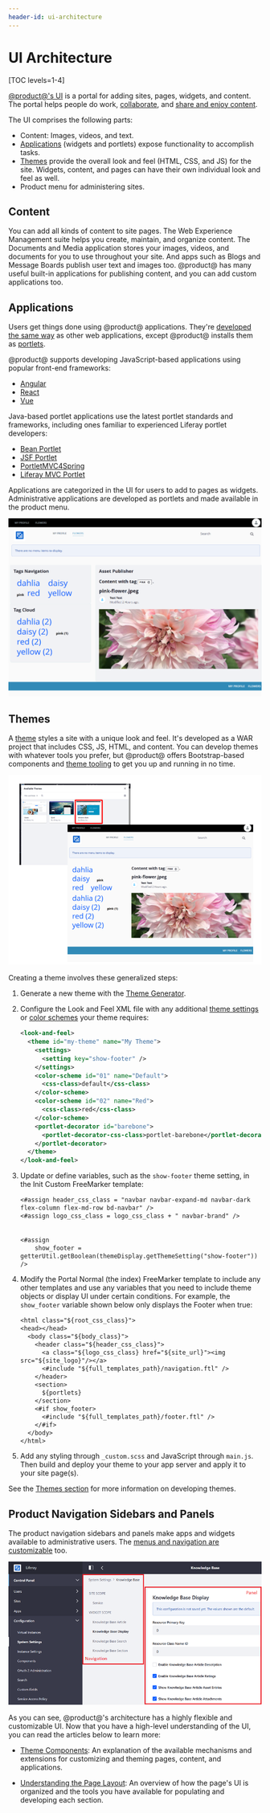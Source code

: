 ```yaml
---
header-id: ui-architecture
---
```


# UI Architecture

[TOC levels=1-4]

[@product@'s UI](/docs/7-2/user/-/knowledge_base/u/the-liferay-distinction) 
is a portal for adding sites, pages, widgets, and content. The portal helps 
people do work, [collaborate](/docs/7-2/user/-/knowledge_base/u/collaboration), 
and [share and enjoy content](/docs/7-2/user/-/knowledge_base/u/web-experience-management). 

The UI comprises the following parts:

-   Content: Images, videos, and text. 
-   [Applications](/docs/7-2/appdev/-/knowledge_base/a/application-development) 
    (widgets and portlets) expose functionality to accomplish tasks. 
-   [Themes](/docs/7-2/frameworks/-/knowledge_base/f/themes-introduction) 
    provide the overall look and feel (HTML, CSS, and JS) for the site. Widgets, 
    content, and pages can have their own individual look and feel as well. 
-   Product menu for administering sites. 

## Content

You can add all kinds of content to site pages. The Web Experience Management 
suite helps you create, maintain, and organize content. The Documents and Media 
application stores your images, videos, and documents for you to use throughout 
your site. And apps such as Blogs and Message Boards publish user text and 
images too. @product@ has many useful built-in applications for publishing 
content, and you can add custom applications too. 

## Applications

Users get things done using @product@ applications. They're 
[developed the same way](/7-2/appdev/-/knowledge_base/a/web-front-ends) as other 
web applications, except @product@ installs them as [portlets](/docs/7-2/frameworks/-/knowledge_base/f/portlets). 

@product@ supports developing JavaScript-based applications using popular 
front-end frameworks:

-   [Angular](/docs/7-2/appdev/-/knowledge_base/a/developing-an-angular-application)
-   [React](/docs/7-2/appdev/-/knowledge_base/a/developing-a-react-application)
-   [Vue](/docs/7-2/appdev/-/knowledge_base/a/developing-a-vue-application)

Java-based portlet applications use the latest portlet standards and frameworks, 
including ones familiar to experienced Liferay portlet developers:

-   [Bean Portlet](/docs/7-2/appdev/-/knowledge_base/a/bean-portlet)
-   [JSF Portlet](/docs/7-2/appdev/-/knowledge_base/a/jsf-portlet)
-   [PortletMVC4Spring](/docs/7-2/appdev/-/knowledge_base/a/portletmvc4spring)
-   [Liferay MVC Portlet](/docs/7-2/appdev/-/knowledge_base/a/liferay-mvc-portlet)

Applications are categorized in the UI for users to add to pages as widgets. 
Administrative applications are developed as portlets and made available in the 
product menu. 

![Figure 4: Widget pages offer users functionality. Widgets are organized into the page template's rows and columns. On this page, users select tags in the Tags Navigation and Tag Cloud widgets to display images in an Asset Publisher widget.](../../../images/architecture-ui-widgets.png)

## Themes

A [theme](/docs/7-2/frameworks/-/knowledge_base/f/themes-introduction) styles a 
site with a unique look and feel. It's developed as a WAR project that includes 
CSS, JS, HTML, and content. You can develop themes with whatever tools you 
prefer, but @product@ offers Bootstrap-based components and [theme tooling](/docs/7-2/frameworks/-/knowledge_base/f/developing-themes) 
to get you up and running in no time. 

![Figure 6: Liferay makes it easy to develop and try out attractive site themes.](../../../images/architecture-ui-themes.png)

Creating a theme involves these generalized steps:

1.  Generate a new theme with the [Theme Generator](/docs/7-2/reference/-/knowledge_base/r/theme-generator).

2.  Configure the Look and Feel XML file with any additional [theme settings](/docs/7-2/frameworks/-/knowledge_base/f/making-configurable-theme-settings)
    or [color schemes](/docs/7-2/frameworks/-/knowledge_base/f/creating-color-schemes-for-your-theme)
    your theme requires:

    ```xml
    <look-and-feel>
      <theme id="my-theme" name="My Theme">
        <settings>
          <setting key="show-footer" />
        </settings>
        <color-scheme id="01" name="Default">
          <css-class>default</css-class>
        </color-scheme>
        <color-scheme id="02" name="Red">
          <css-class>red</css-class>
        </color-scheme>
        <portlet-decorator id="barebone">
          <portlet-decorator-css-class>portlet-barebone</portlet-decorator-css-class>
        </portlet-decorator>
      </theme>
    </look-and-feel>
    ```

3.  Update or define variables, such as the `show-footer` theme setting, in the
    Init Custom FreeMarker template:

    ```markup
    <#assign header_css_class = "navbar navbar-expand-md navbar-dark flex-column flex-md-row bd-navbar" />
    <#assign logo_css_class = logo_css_class + " navbar-brand" />


    <#assign
    	show_footer = getterUtil.getBoolean(themeDisplay.getThemeSetting("show-footer"))
    />
    ```

4.  Modify the Portal Normal (the index) FreeMarker template to include any
    other templates and use any variables that you need to include theme objects
    or display UI under certain conditions. For example, the `show_footer`
    variable shown below only displays the Footer when true:

    ```markup
    <html class="${root_css_class}">
    <head></head>
      <body class="${body_class}">
        <header class="${header_css_class}">
          <a class="${logo_css_class} href="${site_url}"><img src="${site_logo}"/></a>
          <#include "${full_templates_path}/navigation.ftl" />
        </header>
        <section>
          ${portlets}
        </section>
        <#if show_footer>
          <#include "${full_templates_path}/footer.ftl" />
        </#if>
      </body>
    </html>
    ```

5.  Add any styling through `_custom.scss` and JavaScript through `main.js`.
    Then build and deploy your theme to your app server and apply it to your
    site page(s).

See the [Themes section](/docs/7-2/frameworks/-/knowledge_base/f/themes-introduction) 
for more information on developing themes. 

## Product Navigation Sidebars and Panels

The product navigation sidebars and panels make apps and widgets available to 
administrative users. The [menus and navigation are customizable](/docs/7-2/frameworks/-/knowledge_base/f/screen-navigation-framework) 
too. 

![Figure 5: Liferay facilitates integrating custom administrative functionality through navigation menus and administrative applications.](../../../images/architecture-ui-menus-and-panel-app.png)

As you can see, @product@'s architecture has a highly flexible and customizable 
UI. Now that you have a high-level understanding of the UI, you can read the 
articles below to learn more:

- [Theme Components](/docs/7-2/customization/-/knowledge_base/c/theme-components): 
  An explanation of the available mechanisms and extensions for customizing 
  and theming pages, content, and applications. 
  
- [Understanding the Page Layout](/docs/7-2/customization/-/knowledge_base/c/understanding-the-page-layout): 
  An overview of how the page's UI is organized and the tools you have available 
  for populating and developing each section. 
